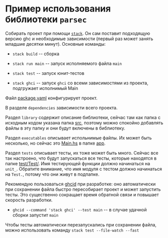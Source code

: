 # Пример использования библиотеки `parsec`

Собирать проект при помощи [`stack`](https://docs.haskellstack.org/en/stable/README/). 
Он сам поставит подходящую версию ghc и необходимые зависимости (первый раз может занять младшие десятки минут).
Основные команды: 

* `stack build` -- сборка 

* `stack run main` -- запуск исполняемого файла `main`

* `stack test` -- запуск юнит-тестов

* `stack ghci` -- запуск `ghci` со всеми зависимостями из проекта, подгружает исполнимый Main 

Файл [package.yaml](package.yaml) конфигурирует проект.

В разделе `dependencies` зависимости всего проекта. 

Раздел `library` содержит описание библиотеки, сейчас там как папка с исходным кодом указана папка [src](src), поэтому можно спокойно добавлять файлы в эту папку и они будут включены в библиотеку. 

Раздел `executables` описывает испольнимые файлы. 
Их может быть несколько, но сейчас это [Main.hs](app/Main.hs) в папке [app](app). 

Раздел `tests` описывает тесты, их тоже может быть много. 
Сейчас все так настроено, что будут запускаться все тесты, которые находятся в папке [test/Test/](test/Test). 
Имя тестирующей функции должно начинаться на `unit_`. 
Обратите внимание, что имя модуля с тестом должно начинаться на `Test.`, потому что они живут в подпапке. 

Рекомендую пользоваться [ghcid](https://hackage.haskell.org/package/ghcid) при разработке: оно автоматически при сохранении файла быстро пересобирает проект и может запустить тесты. 
Это существенно сокращает время обратной связи и повышает скорость разработки. 

* `ghcid --command 'stack ghci' --test main` -- в случае удачной сборки запустит `main`


Чтобы тесты автоматически перезапускались при сохранении файла, можно использовать команду `stack test --file-watch --fast`


